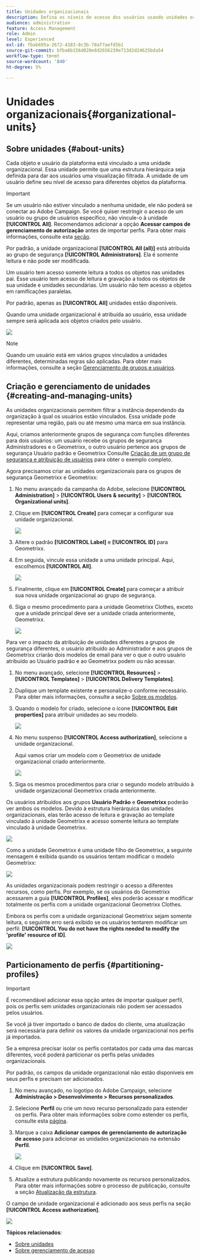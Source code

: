 ```yaml
---
title: Unidades organizacionais
description: Defina os níveis de acesso dos usuários usando unidades organizacionais
audience: administration
feature: Access Management
role: Admin
level: Experienced
exl-id: fbab695a-2672-4183-8c3b-78af7aefd5b1
source-git-commit: bfba6b156d020e8d2656239e713d2d24625bda54
workflow-type: tm+mt
source-wordcount: '840'
ht-degree: 5%

---
```


# Unidades organizacionais{#organizational-units}

## Sobre unidades {#about-units}

Cada objeto e usuário da plataforma está vinculado a uma unidade organizacional. Essa unidade permite que uma estrutura hierárquica seja definida para dar aos usuários uma visualização filtrada. A unidade de um usuário define seu nível de acesso para diferentes objetos da plataforma.

>[!IMPORTANT]
>
>Se um usuário não estiver vinculado a nenhuma unidade, ele não poderá se conectar ao Adobe Campaign. Se você quiser restringir o acesso de um usuário ou grupo de usuários específico, não vincule-o à unidade **[!UICONTROL All]**. Recomendamos adicionar a opção **Acessar campos de gerenciamento de autorização** antes de importar perfis. Para obter mais informações, consulte esta [seção](../../administration/using/organizational-units.md#partitioning-profiles).
>
>Por padrão, a unidade organizacional **[!UICONTROL All (all)]** está atribuída ao grupo de segurança **[!UICONTROL Administrators]**. Ela é somente leitura e não pode ser modificada.

Um usuário tem acesso somente leitura a todos os objetos nas unidades pai. Esse usuário tem acesso de leitura e gravação a todos os objetos de sua unidade e unidades secundárias. Um usuário não tem acesso a objetos em ramificações paralelas.

Por padrão, apenas as **[!UICONTROL All]** unidades estão disponíveis.

Quando uma unidade organizacional é atribuída ao usuário, essa unidade sempre será aplicada aos objetos criados pelo usuário.

![](assets/user_management_2.png)

>[!NOTE]
>
>Quando um usuário está em vários grupos vinculados a unidades diferentes, determinadas regras são aplicadas. Para obter mais informações, consulte a seção [Gerenciamento de grupos e usuários](../../administration/using/managing-groups-and-users.md).

## Criação e gerenciamento de unidades {#creating-and-managing-units}

As unidades organizacionais permitem filtrar a instância dependendo da organização à qual os usuários estão vinculados. Essa unidade pode representar uma região, país ou até mesmo uma marca em sua instância.

Aqui, criamos anteriormente grupos de segurança com funções diferentes para dois usuários: um usuário recebe os grupos de segurança Administradores e o Geometrixx, o outro usuário pertence aos grupos de segurança Usuário padrão e Geometrixx Consulte [Criação de um grupo de segurança e atribuição de usuários](../../administration/using/managing-groups-and-users.md#creating-a-security-group-and-assigning-users) para obter o exemplo completo.

Agora precisamos criar as unidades organizacionais para os grupos de segurança Geometrixx e Geometrixx:

1. No menu avançado da campanha do Adobe, selecione **[!UICONTROL Administration]** > **[!UICONTROL Users & security]** > **[!UICONTROL Organizational units]**.
1. Clique em **[!UICONTROL Create]** para começar a configurar sua unidade organizacional.

   ![](assets/manage_units_1.png)

1. Altere o padrão **[!UICONTROL Label]** e **[!UICONTROL ID]** para Geometrixx.
1. Em seguida, vincule essa unidade a uma unidade principal. Aqui, escolhemos **[!UICONTROL All]**.

   ![](assets/manage_units_2.png)

1. Finalmente, clique em **[!UICONTROL Create]** para começar a atribuir sua nova unidade organizacional ao grupo de segurança.
1. Siga o mesmo procedimento para a unidade Geometrixx Clothes, exceto que a unidade principal deve ser a unidade criada anteriormente, Geometrixx.

   ![](assets/manage_units_3.png)

Para ver o impacto da atribuição de unidades diferentes a grupos de segurança diferentes, o usuário atribuído ao Administrador e aos grupos de Geometrixx criarão dois modelos de email para ver o que o outro usuário atribuído ao Usuário padrão e ao Geometrixx podem ou não acessar.

1. No menu avançado, selecione **[!UICONTROL Resources]** > **[!UICONTROL Templates]** > **[!UICONTROL Delivery Templates]**.
1. Duplique um template existente e personalize-o conforme necessário. Para obter mais informações, consulte a seção [Sobre os modelos](../../start/using/marketing-activity-templates.md).
1. Quando o modelo for criado, selecione o ícone **[!UICONTROL Edit properties]** para atribuir unidades ao seu modelo.

   ![](assets/manage_units_6.png)

1. No menu suspenso **[!UICONTROL Access authorization]**, selecione a unidade organizacional.

   Aqui vamos criar um modelo com o Geometrixx de unidade organizacional criado anteriormente.

   ![](assets/manage_units_5.png)

1. Siga os mesmos procedimentos para criar o segundo modelo atribuído à unidade organizacional Geometrixx criada anteriormente.

Os usuários atribuídos aos grupos **Usuário Padrão** e **Geometrixx** poderão ver ambos os modelos. Devido à estrutura hierárquica das unidades organizacionais, elas terão acesso de leitura e gravação ao template vinculado à unidade Geometrixx e acesso somente leitura ao template vinculado à unidade Geometrixx.

![](assets/manage_units_7.png)

Como a unidade Geometrixx é uma unidade filho de Geometrixx, a seguinte mensagem é exibida quando os usuários tentam modificar o modelo Geometrixx:

![](assets/manage_units_8.png)

As unidades organizacionais podem restringir o acesso a diferentes recursos, como perfis. Por exemplo, se os usuários do Geometrixx acessarem a guia **[!UICONTROL Profiles]**, eles poderão acessar e modificar totalmente os perfis com a unidade organizacional Geometrixx Clothes.

Embora os perfis com a unidade organizacional Geometrixx sejam somente leitura, o seguinte erro será exibido se os usuários tentarem modificar um perfil: **[!UICONTROL You do not have the rights needed to modify the 'profile' resource of ID]**.

![](assets/manage_units_10.png)

## Particionamento de perfis {#partitioning-profiles}

>[!IMPORTANT]
>
>É recomendável adicionar essa opção antes de importar qualquer perfil, pois os perfis sem unidades organizacionais não podem ser acessados pelos usuários.
>
>Se você já tiver importado o banco de dados do cliente, uma atualização será necessária para definir os valores da unidade organizacional nos perfis já importados.

Se a empresa precisar isolar os perfis contatados por cada uma das marcas diferentes, você poderá particionar os perfis pelas unidades organizacionais.

Por padrão, os campos da unidade organizacional não estão disponíveis em seus perfis e precisam ser adicionados.

1. No menu avançado, no logotipo do Adobe Campaign, selecione **Administração > Desenvolvimento > Recursos personalizados**.
1. Selecione **Perfil** ou crie um novo recurso personalizado para estender os perfis. Para obter mais informações sobre como estender os perfis, consulte esta [página](../../developing/using/extending-the-profile-resource-with-a-new-field.md#step-1--extend-the-profile-resource).
1. Marque a caixa **Adicionar campos de gerenciamento de autorização de acesso** para adicionar as unidades organizacionais na extensão **Perfil**.

   ![](assets/user_management_9.png)

1. Clique em **[!UICONTROL Save]**.
1. Atualize a estrutura publicando novamente os recursos personalizados. Para obter mais informações sobre o processo de publicação, consulte a seção [Atualização da estrutura](../../developing/using/updating-the-database-structure.md).

O campo de unidade organizacional é adicionado aos seus perfis na seção **[!UICONTROL Access authorization]**.

![](assets/user_management_10.png)

**Tópicos relacionados**:

* [Sobre unidades](../../administration/using/organizational-units.md#about-units)
* [Sobre gerenciamento de acesso](../../administration/using/about-access-management.md)
